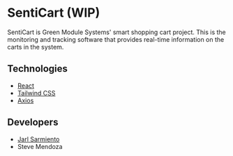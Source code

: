 # SentiCart (WIP)

SentiCart is Green Module Systems' smart shopping cart project. This is the monitoring and tracking software that provides real-time information on the carts in the system.

## Technologies

-   [React](https://reactjs.org/)
-   [Tailwind CSS](https://tailwindcss.com/)
-   [Axios](https://axios-http.com/)

## Developers

-   [Jarl Sarmiento](https://github.com/jksarmiento/)
-   Steve Mendoza
